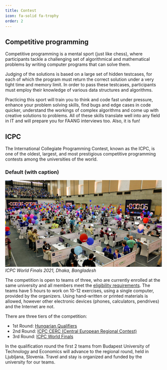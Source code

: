 ```yaml
---
title: Contest
icon: fa-solid fa-trophy
order: 2
---
```


## Competitive programming

Competitive programming is a mental sport (just like chess), where participants tackle a challenging set of algorithmical and mathematical problems by writing computer programs that can solve them.

Judging of the solutions is based on a large set of hidden testcases, for each of which the program must return the correct solution under a very tight time and memory limit. In order to pass these testcases, participants must employ their knowledge of various data structures and algorithms.

Practicing this sport will train you to think and code fast under pressure, enhance your problem solving skills, find bugs and edge cases in code quicker, understand the workings of complex algorithms and come up with creative solutions to problems. All of these skills translate well into any field in IT and will prepare you for FAANG interviews too. Also, it is fun!

## ICPC

The International Collegiate Programming Contest, known as the ICPC, is one of the oldest, largest, and most prestigious competitive programming contests among the universities of the world.

### Default (with caption)

![ICPC World Finals 2021, Dhaka, Bangladesh](/assets/tabs/contest/icpc.jpg)
_ICPC World Finals 2021, Dhaka, Bangladesh_

The competition is open to teams of three, who are currently enrolled at the same university and all members meet the [eligibility requirements](https://cerc.acm.si/#participation). The teams have 5 hours to work on 10-12 exercises, using a single computer, provided by the organizers. Using hand-written or printed materials is allowed, however other electronic devices (phones, calculators, pendrives) and the Internet are not.

There are three tiers of the competition:

- 1st Round: [Hungarian Qualifiers](http://versenyek.inf.elte.hu)
- 2nd Round: [ICPC CERC (Central European Regional Contest)](https://cerc.acm.si)
- 3rd Round: [ICPC World Finals](https://icpc.global)

In the qualification round the first 2 teams from Budapest University of Technology and Economics will advance to the regional round, held in Ljubljana, Slovenia. Travel and stay is organized and funded by the university for our teams.
